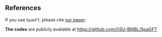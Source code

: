 ## References

If you use ```SpaGFT```, please cite [our paper](https://www.biorxiv.org/content/10.1101/2021.07.08.451210v1):


**The codes** are publicly available at <https://github.com/OSU-BMBL/SpaGFT>

